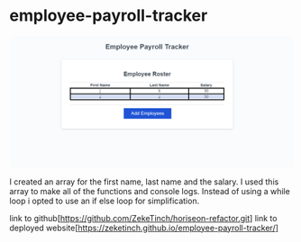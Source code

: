 # employee-payroll-tracker

![image of tracker](./assets/employee%20tracker.png)

I created an array for the first name, last name and the salary.
I used this array to make all of the functions and console logs.
Instead of using a while loop i opted to use an if else loop for simplification.

link to github[https://github.com/ZekeTinch/horiseon-refactor.git]
link to deployed website[https://zeketinch.github.io/employee-payroll-tracker/]
